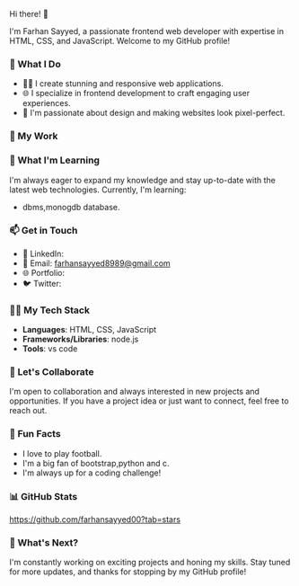  Hi there! 👋

I'm Farhan Sayyed, a passionate frontend web developer with expertise in HTML, CSS, and JavaScript. Welcome to my GitHub profile!

### 🚀 What I Do

- 👨‍💻 I create stunning and responsive web applications.
- 🌐 I specialize in frontend development to craft engaging user experiences.
- 🎨 I'm passionate about design and making websites look pixel-perfect.

### 💼 My Work


### 🌱 What I'm Learning

I'm always eager to expand my knowledge and stay up-to-date with the latest web technologies. Currently, I'm learning:

- dbms,monogdb database. 

### 📫 Get in Touch

- 🔗 LinkedIn: 
- 📧 Email: farhansayyed8989@gmail.com
- 🌐 Portfolio:
- 🐦 Twitter:

### 👨‍💻 My Tech Stack

- **Languages**: HTML, CSS, JavaScript
- **Frameworks/Libraries**: node.js 
- **Tools**: vs code
### 🤝 Let's Collaborate

I'm open to collaboration and always interested in new projects and opportunities. If you have a project idea or just want to connect, feel free to reach out.

### 🌟 Fun Facts

- I love to play football.
- I'm a big fan of bootstrap,python and c.
- I'm always up for a coding challenge!

### 📊 GitHub Stats

https://github.com/farhansayyed00?tab=stars


### 🚧 What's Next?

I'm constantly working on exciting projects and honing my skills. Stay tuned for more updates, and thanks for stopping by my GitHub profile!
